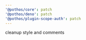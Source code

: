 ```yaml
---
'@pothos/core': patch
'@pothos/deno': patch
'@pothos/plugin-scope-auth': patch
---
```


cleanup style and comments

